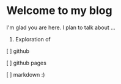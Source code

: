 # Welcome to my blog

I'm glad you are here. I plan to talk about ...

1. Exploration of

[ ] github

[ ] github pages

[ ] markdown :)
